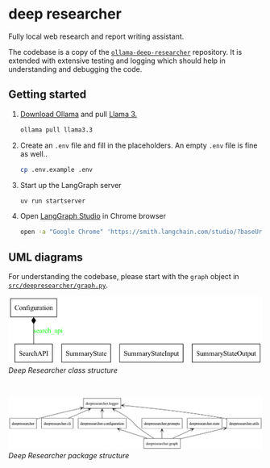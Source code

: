 # deep researcher

Fully local web research and report writing assistant.

The codebase is a copy of the [`ollama-deep-researcher`](https://github.com/langchain-ai/ollama-deep-researcher) repository. It is extended with extensive testing and logging which should help in understanding and debugging the code.

## Getting started
1. [Download Ollama](https://ollama.com/download) and pull [Llama 3.](https://ollama.com/library/llama3.3)
    ```bash
    ollama pull llama3.3
    ```
2. Create an `.env` file and fill in the placeholders. An empty `.env` file is fine as well..
    ```bash
    cp .env.example .env
    ```
3. Start up the LangGraph server
    ```bash
    uv run startserver
    ```
4. Open [LangGraph Studio](https://smith.langchain.com/studio/?baseUrl=http://127.0.0.1:2024) in Chrome browser
    ```bash
    open -a "Google Chrome" 'https://smith.langchain.com/studio/?baseUrl=http://127.0.0.1:2024'
    ```

## UML diagrams

For understanding the codebase, please start with the `graph` object in [`src/deepresearcher/graph.py`](src/deepresearcher/graph.py).

![class diagram](./uml/classes.png "Deep Researcher class structure")
<br>*Deep Researcher class structure*

<br>

![package diagram](./uml/packages.png "Deep Researcher package structure")
<br>*Deep Researcher package structure*
